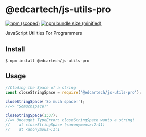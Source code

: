 # @edcartech/js-utils-pro

[![npm (scoped)](https://img.shields.io/npm/v/@edcartech/js-utils-pro.svg)](https://www.npmjs.com/package/@edcartech/js-utils-pro)
[![npm bundle size (minified)](https://img.shields.io/badge/package%20size-1.4%20kB-blue)](https://www.npmjs.com/package/@edcartech/js-utils-pro)

JavaScript Utilities For Programmers

## Install

```
$ npm install @edcartech/js-utils-pro
```

## Usage

```js
//Cloding the Space of a string
const closeStringSpace = require('@edcartech/js-utils-pro');

closeStringSpace('So much space!');
//=> "Somuchspace!"

closeStringSpace(1337);
//=> Uncaught TypeError: closeStringSpace wants a string!
//    at closeStringSpace (<anonymous>:2:41)
//    at <anonymous>:1:1
```
